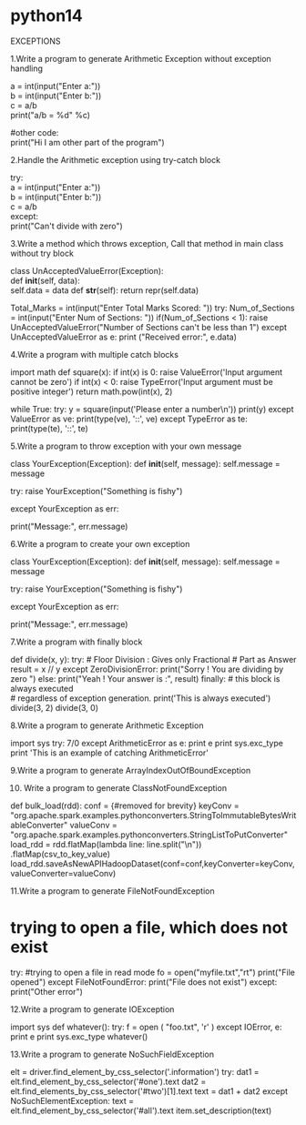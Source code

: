 # python14
EXCEPTIONS


1.Write a program to generate Arithmetic Exception without exception handling

a = int(input("Enter a:"))    
b = int(input("Enter b:"))    
c = a/b  
print("a/b = %d" %c)    
    
#other code:    
print("Hi I am other part of the program")  


2.Handle the Arithmetic exception using try-catch block

try:  
    a = int(input("Enter a:"))    
    b = int(input("Enter b:"))    
    c = a/b  
except:  
    print("Can't divide with zero")  
    
    

3.Write a method which throws exception, Call that method in main class without try block

class UnAcceptedValueError(Exception):   
    def __init__(self, data):    
        self.data = data
    def __str__(self):
        return repr(self.data)

Total_Marks = int(input("Enter Total Marks Scored: "))
try:
    Num_of_Sections = int(input("Enter Num of Sections: "))
    if(Num_of_Sections < 1):
        raise UnAcceptedValueError("Number of Sections can't be less than 1")
except UnAcceptedValueError as e:
    print ("Received error:", e.data)
    
    
4.Write a program with multiple catch blocks

import math
def square(x):
    if int(x) is 0:
        raise ValueError('Input argument cannot be zero')
    if int(x) < 0:
        raise TypeError('Input argument must be positive integer')
    return math.pow(int(x), 2)
    
while True:
    try:
        y = square(input('Please enter a number\n'))
        print(y)
    except ValueError as ve:
        print(type(ve), '::', ve)
    except TypeError as te:
        print(type(te), '::', te)   
  
  
  
5.Write a program to throw exception with your own message

class YourException(Exception):
  def __init__(self, message):
    self.message = message
 
try:
  raise YourException("Something is fishy")
 
except YourException as err:
 
  print("Message:", err.message)
  
  
  
6.Write a program to create your own exception

class YourException(Exception):
  def __init__(self, message):
    self.message = message
 
try:
  raise YourException("Something is fishy")
 
except YourException as err:
 
  print("Message:", err.message)
  
  
  
7.Write a program with finally block

def divide(x, y):
    try:
        # Floor Division : Gives only Fractional
        # Part as Answer
        result = x // y
    except ZeroDivisionError:
        print("Sorry ! You are dividing by zero ")
    else:
        print("Yeah ! Your answer is :", result)
    finally: 
        # this block is always executed  
        # regardless of exception generation. 
        print('This is always executed')  
divide(3, 2)
divide(3, 0)


8.Write a program to generate Arithmetic Exception

import sys
try:
7/0
except ArithmeticError as e:
print e
print sys.exc_type
print 'This is an example of catching ArithmeticError'


9.Write a program to generate ArrayIndexOutOfBoundException


10. Write a program to generate ClassNotFoundException


def bulk_load(rdd):
    conf = {#removed for brevity}
    keyConv = "org.apache.spark.examples.pythonconverters.StringToImmutableBytesWritableConverter"
    valueConv = "org.apache.spark.examples.pythonconverters.StringListToPutConverter"
    load_rdd = rdd.flatMap(lambda line: line.split("\n"))\
                  .flatMap(csv_to_key_value)
    load_rdd.saveAsNewAPIHadoopDataset(conf=conf,keyConverter=keyConv,valueConverter=valueConv)
    

11.Write a program to generate FileNotFoundException

# trying to open a file, which does not exist
try:
    #trying to open a file in read mode
    fo = open("myfile.txt","rt")
    print("File opened")
except FileNotFoundError:
    print("File does not exist")
except:
    print("Other error")



12.Write a program to generate IOException


import sys
def whatever():
try:
f = open ( "foo.txt", 'r' )
except IOError, e:
print e
print sys.exc_type
whatever()


13.Write a program to generate NoSuchFieldException

elt = driver.find_element_by_css_selector('.information')
try:
    dat1 = elt.find_element_by_css_selector('#one').text
    dat2 = elt.find_elements_by_css_selector('#two')[1].text
    text = dat1 + dat2
except NoSuchElementException:
    text = elt.find_element_by_css_selector('#all').text
    item.set_description(text)
    
    





